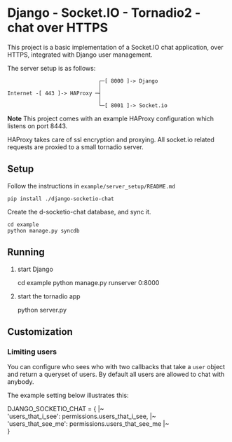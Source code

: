 # Django - Socket.IO - Tornadio2 - chat over HTTPS

This project is a basic implementation of a Socket.IO chat application, over HTTPS,
integrated with Django user management.

The server setup is as follows:

                                 ┌─[ 8000 ]-> Django
                                 │
    Internet -[ 443 ]-> HAProxy ─┤
                                 │
                                 └─[ 8001 ]-> Socket.io

**Note** This project comes with an example HAProxy configuration which listens on port 8443.

HAProxy takes care of ssl encryption and proxying. All socket.io related requests are proxied to
a small tornadio server.


## Setup

Follow the instructions in `example/server_setup/README.md`

    pip install ./django-socketio-chat

Create the d-socketio-chat database, and sync it.

    cd example
    python manage.py syncdb


## Running

1. start Django

    cd example
    python manage.py runserver 0:8000

2. start the tornadio app

    python server.py


## Customization

### Limiting users

You can configure who sees who with two callbacks that take a `user` object and return a queryset of users.
By default all users are allowed to chat with anybody.

The example setting below illustrates this:

   DJANGO_SOCKETIO_CHAT = {                                                                                           |~                                                                                                                     
        'users_that_i_see': permissions.users_that_i_see,                                                              |~                                                                                                                     
        'users_that_see_me': permissions.users_that_see_me                                                             |~                                                                                                                     
    } 

